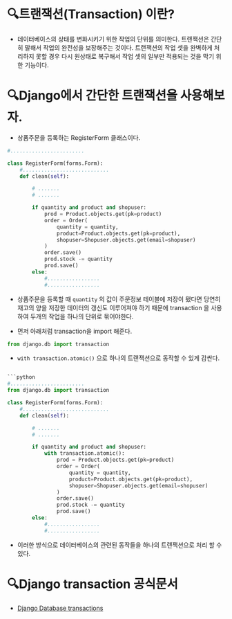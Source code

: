 # 🔍트랜잭션(Transaction) 이란?
* 데이터베이스의 상태를 변화시키기 위한 작업의 단위를 의미한다. 트랜잭션은 간단히 말해서 작업의 완전성을 보장해주는 것이다. 트랜잭션의 작업 셋을 완벽하게 처리하지 못할 경우 다시 원상태로 복구해서 작업 셋의 일부만 적용되는 것을 막기 위한 기능이다.

# 🔍Django에서 간단한 트랜잭션을 사용해보자.

* 상품주문을 등록하는 RegisterForm 클래스이다.

```python
#........................ 

class RegisterForm(forms.Form):
    #............................
    def clean(self):

        # .......
        # .......

        if quantity and product and shopuser:
            prod = Product.objects.get(pk=product)
            order = Order(
                quantity = quantity,
                product=Product.objects.get(pk=product),
                shopuser=Shopuser.objects.get(email=shopuser)
            )
            order.save()
            prod.stock -= quantity
            prod.save()
        else:
            #.................
            #.................
```
* 상품주문을 등록할 때 `quantity` 의 값이 주문정보 테이블에 저장이 됐다면 당연히 재고의 양을 저장한 데이터의 갱신도 이루어져야 하기 때문에 transaction 을 사용하여 두개의 작업을 하나의 단위로 묶어야한다.

* 먼저 아래처럼 transaction을 import 해준다.
```python
from django.db import transaction
```

* `with transaction.atomic()` 으로 하나의 트랜잭션으로 동작할 수 있게 감싼다.
```python

```python
#........................ 
from django.db import transaction

class RegisterForm(forms.Form):
    #............................
    def clean(self):

        # .......
        # .......

        if quantity and product and shopuser:
            with transaction.atomic():
                prod = Product.objects.get(pk=product)
                order = Order(
                    quantity = quantity,
                    product=Product.objects.get(pk=product),
                    shopuser=Shopuser.objects.get(email=shopuser)
                )
                order.save()
                prod.stock -= quantity
                prod.save()
        else:
            #.................
            #.................
```
* 이러한 방식으로 데이터베이스의 관련된 동작들을 하나의 트랜잭션으로 처리 할 수 있다.


# 🔍Django transaction 공식문서
* [Django Database transactions](https://docs.djangoproject.com/en/3.0/topics/db/transactions/)